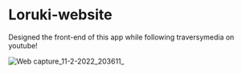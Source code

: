 # Loruki-website
Designed the front-end of this app while following traversymedia on youtube! 

![Web capture_11-2-2022_203611_](https://user-images.githubusercontent.com/89870431/153640815-c1a8f0cb-bf43-4bff-9b92-97bbde35847f.jpeg)
